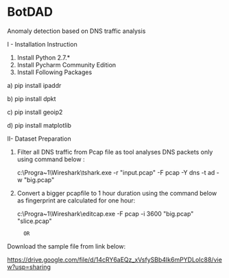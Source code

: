 # BotDAD
Anomaly detection based on DNS traffic analysis


I - Installation Instruction

1. Install Python 2.7.*
2. Install Pycharm Community Edition
3. Install Following Packages

  a) pip install ipaddr
  
  b) pip install dpkt
  
  c) pip install geoip2
  
  d) pip install matplotlib
 
 
II- Dataset Preparation
 
 1. Filter all DNS traffic from Pcap file as tool analyses DNS packets only using command below :
 
    c:\Progra~1\Wireshark\tshark.exe  -r "input.pcap" -F pcap -Y dns -t ad -w "big.pcap"
 
 2. Convert a bigger pcapfile to 1 hour duration using the command below as fingerprint are calculated for one hour:
 
     c:\Progra~1\Wireshark\editcap.exe -F pcap -i 3600 "big.pcap"  "slice.pcap"
 
          OR
 
 Download the sample file from link below:
 
 https://drive.google.com/file/d/14cRY6aEQz_xVsfySBb4Ik6mPYDLoIc88/view?usp=sharing
 
 
 
 
